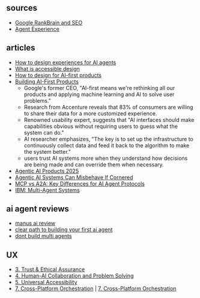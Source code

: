 ## sources

- [Google RankBrain and SEO](https://www.semrush.com/blog/google-rankbrain/)
- [Agent Experience](https://liveblocks.io/blog/great-agent-experience-great-collaboration)


## articles 

- [How to design experiences for AI agents](https://www.uxdesigninstitute.com/blog/design-experiences-for-ai-agents/)
- [What is accessible design](https://www.uxdesigninstitute.com/blog/what-is-accessible-design/)
- [How to design for AI-first products](https://www.uxdesigninstitute.com/blog/how-to-design-for-ai-first-products/)
- [Building AI-First Products](https://community.ibm.com/community/user/blogs/anuj-bahuguna/2025/05/01/building-ai-first-products-a-new-paradigm-in-uxd)
    - Google's former CEO, "AI-first means we're rethinking all our products and applying machine learning and AI to solve user problems."
    - Research from Accenture reveals that 83% of consumers are willing to share their data for a more customized experience.
    - Renowned usability expert, suggests that "AI interfaces should make capabilities obvious without requiring users to guess what the system can do."
    - AI researcher emphasizes, "The key is to set up the infrastructure to continuously collect data and feed it back to the algorithm to make the system better."
    - users trust AI systems more when they understand how decisions are being made and can override them when necessary.
- [Agentic AI Products 2025](https://www.ibm.com/downloads/documents/us-en/137a1e23d85ba699)
- [Agentic AI Systems Can Misbehave If Cornered](https://www.pymnts.com/artificial-intelligence-2/2025/agentic-ai-systems-can-misbehave-if-cornered-anthropic-says/)
- [MCP vs A2A: Key Differences for AI Agent Protocols](https://codingscape.com/blog/mcp-vs-a2a-key-differences-for-ai-agent-protocols)
- [IBM: Multi-Agent Systems](https://www.ibm.com/think/topics/multiagent-system)

## ai agent reviews

- [manus ai review](https://www.technologyreview.com/2025/03/11/1113133/manus-ai-review/)
- [clear path to building your first ai agent](https://www.reddit.com/r/AgentsOfAI/comments/1mwof0j/building_your_first_ai_agent_a_clear_path/)
- [dont build multi agents](https://cognition.ai/blog/dont-build-multi-agents#a-theory-of-building-long-running-agents)


## UX

- [3. Trust & Ethical Assurance](https://www.sciencedirect.com/science/article/pii/S2444569X25001155)
- [4. Human-AI Collaboration and Problem Solving](https://www.researchgate.net/publication/395582948_AI_Agents_with_Human-Like_Collaborative_Tools_Adaptive_Strategies_for_Enhanced_Problem-Solving)
- [5. Universal Accessibility](https://www.uxtigers.com/post/ai-agents)
- [7. Cross-Platform Orchestration](https://madgicx.com/blog/cross-platform-ai-orchestration) | [7. Cross-Platform Orchestration](https://www.ibm.com/think/topics/ai-agent-orchestration)
